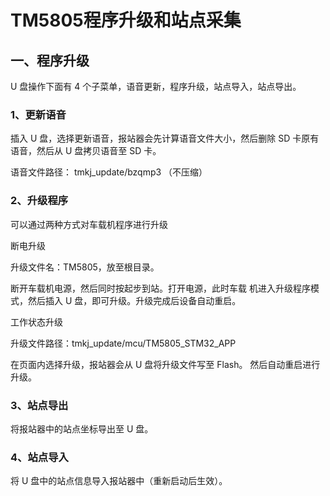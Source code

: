 
# TM5805程序升级和站点采集

## 一、程序升级

U 盘操作下面有 4 个子菜单，语音更新，程序升级，站点导入，站点导出。

### 1、更新语音

插入 U 盘，选择更新语音，报站器会先计算语音文件大小，然后删除 SD 卡原有语音，然后从 U 盘拷贝语音至 SD 卡。

语音文件路径： tmkj_update/bzqmp3 （不压缩）

### 2、升级程序

可以通过两种方式对车载机程序进行升级

断电升级

升级文件名：TM5805，放至根目录。

断开车载机电源，然后同时按起步到站。打开电源，此时车载 机进入升级程序模式，然后插入 U 盘，即可升级。升级完成后设备自动重启。

工作状态升级

升级文件路径：tmkj_update/mcu/TM5805_STM32_APP

在页面内选择升级，报站器会从 U 盘将升级文件写至 Flash。 然后自动重启进行升级。

### 3、站点导出

将报站器中的站点坐标导出至 U 盘。

### 4、站点导入

将 U 盘中的站点信息导入报站器中（重新启动后生效）。